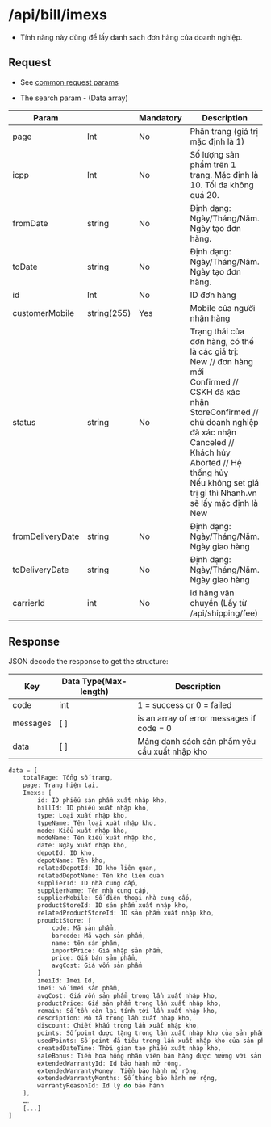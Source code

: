 # /api/bill/imexs

* Tính năng này dùng để lấy danh sách đơn hàng của doanh nghiệp.

## Request

* See [common request params](/api.md#request)

* The search param - \(Data array\)

| Param |  | Mandatory | Description |
| --- | --- | --- | --- |
| page | Int | No | Phân trang \(giá trị mặc định là 1\) |
| icpp | Int | No | Số lượng sản phẩm trên 1 trang. Mặc định là 10. Tối đa không quá 20. |
| fromDate | string | No | Định dạng: Ngày/Tháng/Năm. Ngày tạo đơn hàng. |
| toDate | string | No | Định dạng: Ngày/Tháng/Năm. Ngày tạo đơn hàng. |
| id | Int | No | ID đơn hàng |
| customerMobile |string(255)	|Yes	|Mobile của người nhận hàng|
|status	|string	|No	|Trạng thái của đơn hàng, có thể là các giá trị:<br>New // đơn hàng mới<br>Confirmed // CSKH đã xác nhận<br>StoreConfirmed // chủ doanh nghiệp đã xác nhận<br>Canceled // Khách hủy<br>Aborted // Hệ thống hủy<br>Nếu không set giá trị gì thì Nhanh.vn sẽ lấy mặc định là New |
| fromDeliveryDate | string | No | Định dạng: Ngày/Tháng/Năm. Ngày giao hàng |
| toDeliveryDate | string | No | Định dạng: Ngày/Tháng/Năm. Ngày giao hàng |
| carrierId |int |	No | id hãng vận chuyển (Lấy từ /api/shipping/fee) |




## Response

JSON decode the response to get the structure:

| Key | Data Type\(Max-length\) | Description |
| --- | --- | --- |
| code | int | 1 = success or 0 = failed |
| messages | \[ \] | is an array of error messages if code = 0 |
| data | \[ \] | Mảng danh sách sản phẩm yêu cầu xuất nhập kho |

```js
data = [
    totalPage: Tổng số trang,
    page: Trang hiện tại,
    Imexs: [
        id: ID phiếu sản phẩm xuất nhập kho,
        billId: ID phiếu xuất nhập kho,
        type: Loại xuất nhập kho,
        typeName: Tên loại xuất nhập kho,
        mode: Kiểu xuất nhập kho,
        modeName: Tên kiểu xuất nhập kho,
        date: Ngày xuất nhập kho,
        depotId: ID kho,
        depotName: Tên kho,
        relatedDepotId: ID kho liên quan,
        relatedDepotName: Tên kho liên quan
        supplierId: ID nhà cung cấp,
        supplierName: Tên nhà cung cấp,
        supplierMobile: Số điện thoại nhà cung cấp,
        productStoreId: ID sản phẩm xuất nhập kho,
        relatedProductStoreId: ID sản phẩm xuất nhập kho,
        proudctStore: [
            code: Mã sản phẩm,
            barcode: Mã vạch sản phẩm,
            name: tên sản phẩm,
            importPrice: Giá nhập sản phẩm,
            price: Giá bán sản phẩm,
            avgCost: Giá vốn sản phẩm
        ]
        imeiId: Imei Id,
        imei: Số imei sản phẩm,
        avgCost: Giá vốn sản phẩm trong lần xuất nhập kho,
        productPrice: Giá sản phẩm trong lần xuất nhập kho,
        remain: Số tồn còn lại tính tới lần xuất nhập kho,
        description: Mô tả trong lần xuất nhập kho,
        discount: Chiết khấu trong lần xuất nhập kho,
        points: Số point được tặng trong lần xuất nhập kho của sản phẩm ,
        usedPoints: Số point đã tiêu trong lần xuất nhập kho của sản phẩm,
        createdDateTime: Thời gian tạo phiếu xuât nhập kho,
        saleBonus: Tiền hoa hồng nhân viên bán hàng được hưởng với sản phẩm,
        extendedWarrantyId: Id bảo hành mở rộng,
        extendedWarrantyMoney: Tiền bảo hành mở rộng,
        extendedWarrantyMonths: Số tháng bảo hành mở rộng,
        warrantyReasonId: Id lý do bảo hành
    ],
    ….
    [...]
]
```



